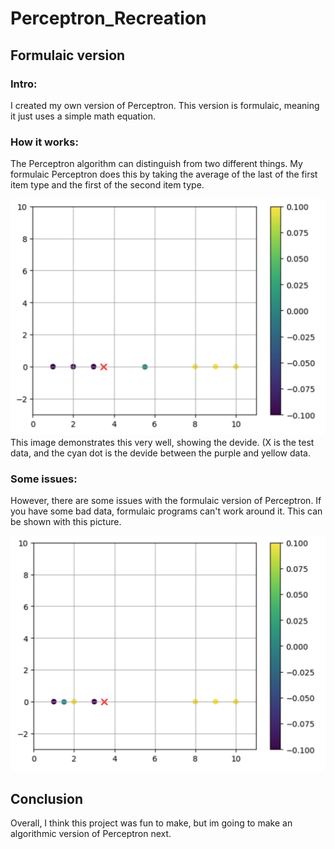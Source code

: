 # Perceptron_Recreation

## Formulaic version

### Intro:

I created my own version of Perceptron. This version is formulaic, meaning it just uses a simple math equation. 

### How it works:

The Perceptron algorithm can distinguish from two different things. My formulaic Perceptron does this by taking the average of the last of the first item type and the first of the second item type.

![example](example.png)
This image demonstrates this very well, showing the devide. (X is the test data, and the cyan dot is the devide between the purple and yellow data.

### Some issues:

However, there are some issues with the formulaic version of Perceptron. If you have some bad data, formulaic programs can't work around it. This can be shown with this picture.

![corrupted_data](corrupted_data.png)

## Conclusion

Overall, I think this project was fun to make, but im going to make an algorithmic version of Perceptron next.
